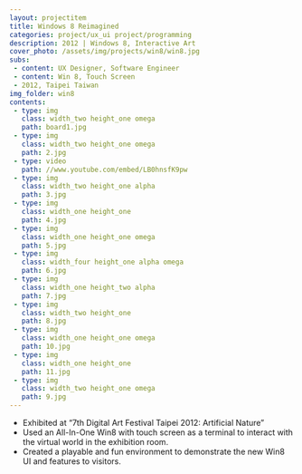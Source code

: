 ```yaml
---
layout: projectitem
title: Windows 8 Reimagined 
categories: project/ux_ui project/programming
description: 2012 | Windows 8, Interactive Art
cover_photo: /assets/img/projects/win8/win8.jpg
subs:
 - content: UX Designer, Software Engineer
 - content: Win 8, Touch Screen
 - 2012, Taipei Taiwan
img_folder: win8
contents:
 - type: img
   class: width_two height_one omega
   path: board1.jpg
 - type: img
   class: width_two height_one omega
   path: 2.jpg
 - type: video
   path: //www.youtube.com/embed/LB0hnsfK9pw
 - type: img
   class: width_two height_one alpha
   path: 3.jpg
 - type: img
   class: width_one height_one
   path: 4.jpg
 - type: img
   class: width_one height_one omega
   path: 5.jpg
 - type: img
   class: width_four height_one alpha omega
   path: 6.jpg
 - type: img
   class: width_one height_two alpha
   path: 7.jpg
 - type: img
   class: width_two height_one
   path: 8.jpg
 - type: img
   class: width_one height_one omega
   path: 10.jpg
 - type: img
   class: width_one height_one
   path: 11.jpg
 - type: img
   class: width_two height_one omega
   path: 9.jpg
---
```

<ul>
	<li>Exhibited at “7th Digital Art Festival Taipei 2012: Artificial Nature”</li>
	<li>Used an All-In-One Win8 with touch screen as a terminal to interact with the virtual world in the exhibition room.</li>
	<li>Created a playable and fun environment to demonstrate the new Win8 UI and features to visitors.</li>
</ul>

